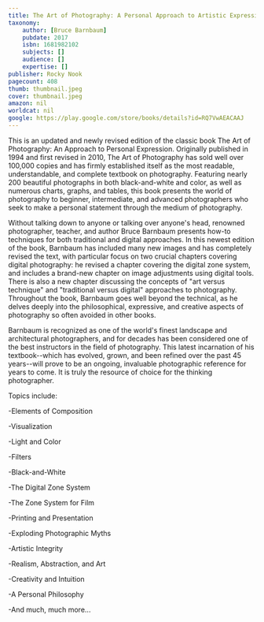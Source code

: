```yaml
---
title: The Art of Photography: A Personal Approach to Artistic Expression
taxonomy:
	author: [Bruce Barnbaum]
	pubdate: 2017
	isbn: 1681982102
	subjects: []
	audience: []
	expertise: []
publisher: Rocky Nook
pagecount: 408
thumb: thumbnail.jpeg
cover: thumbnail.jpeg
amazon: nil
worldcat: nil
google: https://play.google.com/store/books/details?id=RQ7VwAEACAAJ
---
```

This is an updated and newly revised edition of the classic book The Art of Photography: An Approach to Personal Expression. Originally published in 1994 and first revised in 2010, The Art of Photography has sold well over 100,000 copies and has firmly established itself as the most readable, understandable, and complete textbook on photography. Featuring nearly 200 beautiful photographs in both black-and-white and color, as well as numerous charts, graphs, and tables, this book presents the world of photography to beginner, intermediate, and advanced photographers who seek to make a personal statement through the medium of photography.</p>Without talking down to anyone or talking over anyone's head, renowned photographer, teacher, and author Bruce Barnbaum presents how-to techniques for both traditional and digital approaches. In this newest edition of the book, Barnbaum has included many new images and has completely revised the text, with particular focus on two crucial chapters covering digital photography: he revised a chapter covering the digital zone system, and includes a brand-new chapter on image adjustments using digital tools. There is also a new chapter discussing the concepts of "art versus technique" and "traditional versus digital" approaches to photography. Throughout the book, Barnbaum goes well beyond the technical, as he delves deeply into the philosophical, expressive, and creative aspects of photography so often avoided in other books.</p>Barnbaum is recognized as one of the world's finest landscape and architectural photographers, and for decades has been considered one of the best instructors in the field of photography. This latest incarnation of his textbook--which has evolved, grown, and been refined over the past 45 years--will prove to be an ongoing, invaluable photographic reference for years to come. It is truly the resource of choice for the thinking photographer.</p>Topics include: </p> -Elements of Composition</p> -Visualization</p> -Light and Color</p> -Filters</p> -Black-and-White</p> -The Digital Zone System</p> -The Zone System for Film</p> -Printing and Presentation</p> -Exploding Photographic Myths</p> -Artistic Integrity</p> -Realism, Abstraction, and Art</p> -Creativity and Intuition</p> -A Personal Philosophy</p> -And much, much more...</p>